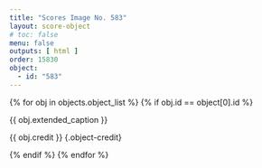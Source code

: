 ```yaml
---
title: "Scores Image No. 583"
layout: score-object
# toc: false
menu: false
outputs: [ html ]
order: 15830
object:
  - id: "583"
---
```


{% for obj in objects.object_list %}
{% if obj.id == object[0].id %}

{{ obj.extended_caption }}

{{ obj.credit }} {.object-credit}

{% endif %}
{% endfor %}
